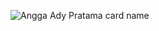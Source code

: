 ![Angga Ady Pratama card name](https://cardivo.vercel.app/api?name=Angga%20Ady%20Pratama&description=A%20passionate%20frontend%20developer%20from%20Indonesia.%20.%20now%20I%27m%20still%20learn%20backend,%20mobile%20or%20VR/AR/XR%20development&image=https://avatars.githubusercontent.com/u/46337871?v=4&backgroundColor=%23222C35&instagram=anggaadypratama&linkedin=anggaadypratama&github=anggaadypratama&pattern=topography&colorPattern=%2347597E&fontColor=%23ddd&iconColor=%23fff&opacity=0.3)
